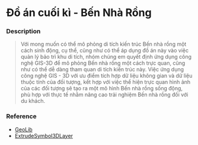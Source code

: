 # Đồ án cuối kì - Bến Nhà Rồng

### Description

> Với mong muốn có thể mô phỏng di tích kiến trúc Bến nhà rồng một cách sinh động, cụ thể, cũng như có thể áp dụng đồ án này vào việc quản lý bảo trì khu di tích, nhóm chúng em quyết định ứng dụng công nghệ GIS-3D để mô phỏng Bến nhà rồng một cách trực quan, cũng như có thể dễ dàng tham quan di tích kiến trúc này. Việc ứng dụng công nghệ GIS - 3D với ưu điểm tích hợp dữ liệu không gian và dữ liệu thuộc tính của đối tượng, kết hợp với việc thể hiện trực quan hình ảnh của các đối tượng sẽ tạo ra một mô hình Bến nhà rồng sống động, phù hợp với thực tế nhằm nâng cao trải nghiệm Bến nhà rồng đối với du khách.


### Reference 

* [GeoLib](https://www.npmjs.com/package/geolib)  
* [ExtrudeSymbol3DLayer](https://developers.arcgis.com/javascript/latest/api-reference/esri-symbols-ExtrudeSymbol3DLayer.html)


